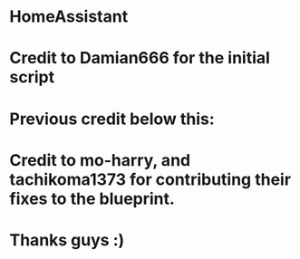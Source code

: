 # HomeAssistant

# Credit to Damian666 for the initial script
# Previous credit below this:
# Credit to mo-harry, and tachikoma1373 for contributing their fixes to the blueprint.
# Thanks guys :)
